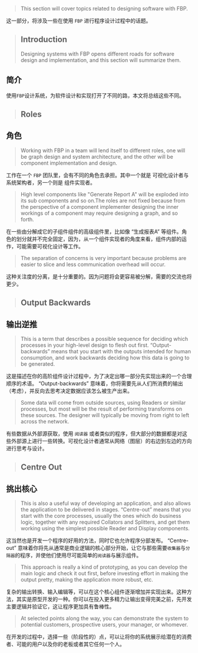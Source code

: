 
> This section will cover topics related to designing software with FBP.

这一部分，将涉及一些在使用 `FBP` 进行程序设计过程中的话题。

> ## Introduction
> Designing systems with FBP opens different roads for software design and implementation, and this section will summarize them.

## 简介
使用`FBP`设计系统，为软件设计和实现打开了不同的路，本文将总结这些不同。


> ## Roles
## 角色

> Working with FBP in a team will lend itself to different roles, one will be graph design and system architecture, and the other will be component implementation and design. 

工作在一个 `FBP` 团队里，会有不同的角色去承担。其中一个就是 可视化设计者与系统架构者，另一个则是 组件实现者。


> High level components like "Generate Report A" will be exploded into its sub components and so on.The roles are not fixed because from the perspective of a component implementer designing the inner workings of a component may require designing a graph, and so forth. 

在一些由分解成它的子组件组件的高级组件里，比如像 “生成报表A” 等组件。角色的划分就并不完全固定，因为，从一个组件实现者的角度来看，组件内部的运作，可能需要可视化设计等工作。

> The separation of concerns is very important because problems are easier to slice and less communication overhead will occur.

这种关注度的分离，是十分重要的。因为问题将会更容易被分解，需要的交流也将更少。

> ## Output Backwards
## 输出逆推

> This is a term that describes a possible sequence for deciding which processes in your high-level design to flesh out first.  “Output-backwards” means that you start with the outputs intended for human consumption, and work backwards deciding how this data is going to be generated.

这是描述在你的高阶组件设计过程中，为了决定出哪一部分先实现出来的一个合理顺序的术语。
“Output-backwards” 意味着，你将需要先从人们所消费的输出（考虑），并反向去思考决定数据应该怎么被生产出来。

> Some data will come from outside sources, using Readers or similar processes, but most will be the result of performing transforms on these sources. The designer will typically be moving from right to left across the network.

有些数据从外部源获取，使用 `阅读器` 或者类似的程序，但大部分的数据都是对这些外部源上进行一些转换。可视化设计者通常从网络（图层）的右边到左边的方向进行思考与设计。

> ## Centre Out
## 挑出核心

> This is also a useful way of developing an application, and also allows the application to be delivered in stages.  “Centre-out” means that you start with the core processes, usually the ones which do business logic, together with any required Collators and Splitters, and get them working using the simplest possible Reader and Display components. 

这当然也是开发一个程序的好用的方法，同时它也允许程序分部发布。
“Centre-out” 意味着你将先从通常是商业逻辑的核心部分开始，让它与那些需要`收集器`与`分隔器`的程序，并使他们使用尽可能简单的`阅读器`与展示组件。

> This approach is really a kind of prototyping, as you can develop the main logic and check it out first, before investing effort in making the output pretty, making the application more robust, etc.

复杂的输出转换、输入编辑等，可以在这个核心组件逐渐增加并实现出来。这种方法，其实是原型开发的一种。你可以在投入更多精力让输出变得完美之前，先开发主要逻辑并验证它，这让程序更加具有鲁棒性。

> At selected points along the way, you can demonstrate the system to potential customers, prospective users, your manager, or whomever.

在开发的过程中，选择一些（阶段性的）点，可以让将你的系统展示给潜在的消费者、可能的用户以及你的老板或者其它任何一个人。
